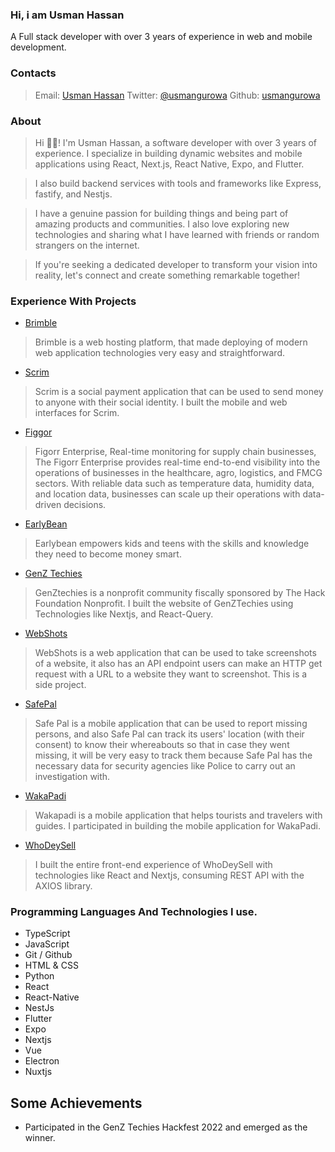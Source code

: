 ### Hi, i am Usman Hassan
A Full stack developer with over 3 years of experience in web and mobile development.
### Contacts
> Email: [Usman Hassan](mailto:usmanhassangu@gmail.com)
> Twitter: [@usmangurowa](https://twitter.com/usmangurowa)
> Github: [usmangurowa](https://github.com/usmangurowa)
### About
> Hi 👋🏿!  I'm  Usman Hassan, a software developer with over 3 years of experience. I specialize in building dynamic websites and mobile applications using React, Next.js, React Native, Expo, and Flutter.

>I also build backend services with tools and frameworks like Express, fastify, and Nestjs.

>I have a genuine passion for building things and being part of amazing products and communities. I also love exploring new technologies and sharing what I have learned with friends or random strangers on the internet.

>If  you're  seeking a dedicated developer to transform your vision into reality,  let's  connect and create something remarkable together!

### Experience With Projects
- [Brimble](https://brimble.io)
> Brimble is a web hosting platform, that made deploying of modern web application technologies very easy and straightforward. 
- [Scrim](https://sendscrim.app)
> Scrim is a social payment application that can be used to send money to anyone with their social identity. I built the mobile and web interfaces for Scrim.
- [Figgor](https://play.google.com/store/apps/details?id=com.usmangurowa.figorr)
> Figorr Enterprise, Real-time monitoring for supply chain businesses, The Figorr Enterprise provides real-time end-to-end visibility into the operations of businesses in the healthcare, agro, logistics, and FMCG sectors. With reliable data such as temperature data, humidity data, and location data, businesses can scale up their operations with data-driven decisions.
- [EarlyBean](https://play.google.com/store/apps/details?id=co.earlybean.childapp)
> Earlybean empowers kids and teens with the skills and knowledge they need to become money smart.
- [GenZ Techies ](https://genztechies.com)
> GenZtechies is a nonprofit community fiscally sponsored by The Hack Foundation Nonprofit. I built the website of GenZTechies using Technologies like Nextjs, and React-Query.
- [WebShots](https://webshot.brimble.app)
>WebShots is a web application that can be used to take screenshots of a website, it also has an API endpoint users can make an HTTP get request with a URL to a website they want to screenshot. This is a side project.
- [SafePal](https://github.com/usmangurowa/safepal)
> Safe Pal is a mobile application that can be used to report missing persons, and also Safe Pal can track its users' location (with their consent) to know their whereabouts so that in case they went missing, it will be very easy to track them because Safe Pal has the necessary data for security agencies like Police to carry out an investigation with.
- [WakaPadi](https://www.wakapadi.io/)
> Wakapadi is a mobile application that helps tourists and travelers with guides. I participated in building the mobile application for WakaPadi.
- [WhoDeySell](https://whodeysell.com.ng)
> I built the entire front-end experience of WhoDeySell with technologies like React and Nextjs, consuming REST API with the AXIOS library.

### Programming Languages And Technologies I use.
- TypeScript
- JavaScript
- Git / Github
- HTML & CSS
- Python
- React
- React-Native 
- NestJs
- Flutter
- Expo
- Nextjs
- Vue
- Electron
- Nuxtjs
## Some Achievements
- Participated in the GenZ Techies Hackfest 2022 and emerged as the winner.
